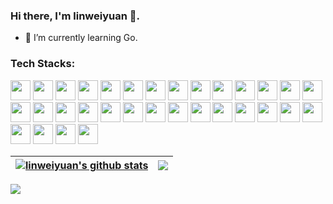 ### Hi there, I'm linweiyuan 👋.

- 🌱 I’m currently learning Go.

<!--
**linweiyuan/linweiyuan** is a ✨ _special_ ✨ repository because its `README.md` (this file) appears on your GitHub profile.

Here are some ideas to get you started:

- 🔭 I’m currently working on ...
- 🌱 I’m currently learning ...
- 👯 I’m looking to collaborate on ...
- 🤔 I’m looking for help with ...
- 💬 Ask me about ...
- 📫 How to reach me: ...
- 😄 Pronouns: ...
- ⚡ Fun fact: ...
-->

<h3 align="left">Tech Stacks:</h3>
<p align="left">
  <a href="#"><img src="https://www.vectorlogo.zone/logos/java/java-icon.svg" width="32" height="32" /></a>
  <a href="#"><img src="https://www.vectorlogo.zone/logos/springio/springio-icon.svg" width="32" height="32" /></a>
  <a href="#"><img src="https://www.vectorlogo.zone/logos/apache_tomcat/apache_tomcat-icon.svg" width="32" height="32" /></a>
  <a href="#"><img src="https://www.vectorlogo.zone/logos/kotlinlang/kotlinlang-icon.svg" width="32" height="32" /></a>
  <a href="#"><img src="https://www.vectorlogo.zone/logos/mysql/mysql-icon.svg" width="32" height="32" /></a>
  <a href="#"><img src="https://www.vectorlogo.zone/logos/mariadb/mariadb-icon.svg" width="32" height="32" /></a>
  <a href="#"><img src="https://www.vectorlogo.zone/logos/postgresql/postgresql-icon.svg" width="32" height="32" /></a>
  <a href="#"><img src="https://www.vectorlogo.zone/logos/oracle/oracle-icon.svg" width="32" height="32" /></a>
  <a href="#"><img src="https://www.vectorlogo.zone/logos/redis/redis-icon.svg" width="32" height="32" /></a>
  <a href="#"><img src="https://www.vectorlogo.zone/logos/mongodb/mongodb-icon.svg" width="32" height="32" /></a>
  <a href="#"><img src="https://www.vectorlogo.zone/logos/elastic/elastic-icon.svg" width="32" height="32" /></a>
  <a href="#"><img src="https://www.vectorlogo.zone/logos/elasticco_logstash/elasticco_logstash-icon.svg" width="32" height="32" /></a>
  <a href="#"><img src="https://www.vectorlogo.zone/logos/elasticco_kibana/elasticco_kibana-icon.svg" width="32" height="32" /></a>
  <a href="#"><img src="https://www.vectorlogo.zone/logos/rabbitmq/rabbitmq-icon.svg" width="32" height="32" /></a>
  <a href="#"><img src="https://www.vectorlogo.zone/logos/git-scm/git-scm-icon.svg" width="32" height="32" /></a>
  <a href="#"><img src="https://www.vectorlogo.zone/logos/github/github-icon.svg" width="32" height="32" /></a>
  <a href="#"><img src="https://www.vectorlogo.zone/logos/archlinux/archlinux-icon.svg" width="32" height="32" /></a>
  <a href="#"><img src="https://www.vectorlogo.zone/logos/linux/linux-icon.svg" width="32" height="32" /></a>
  <a href="#"><img src="https://www.vectorlogo.zone/logos/gnu_bash/gnu_bash-icon.svg" width="32" height="32" /></a>
  <a href="#"><img src="https://www.vectorlogo.zone/logos/virtualbox/virtualbox-icon.svg" width="32" height="32" /></a>
  <a href="#"><img src="https://www.vectorlogo.zone/logos/docker/docker-icon.svg" width="32" height="32" /></a>
  <a href="#"><img src="https://www.vectorlogo.zone/logos/kubernetes/kubernetes-icon.svg" width="32" height="32" /></a>
  <a href="#"><img src="https://www.vectorlogo.zone/logos/rancher/rancher-icon.svg" width="32" height="32" /></a>
  <a href="#"><img src="https://www.vectorlogo.zone/logos/nginx/nginx-icon.svg" width="32" height="32" /></a>
  <a href="#"><img src="https://www.vectorlogo.zone/logos/apache_zookeeper/apache_zookeeper-icon.svg" width="32" height="32" /></a>
  <a href="#"><img src="https://www.vectorlogo.zone/logos/jenkins/jenkins-icon.svg" width="32" height="32" /></a>
  <a href="#"><img src="https://www.vectorlogo.zone/logos/android/android-icon.svg" width="32" height="32" /></a>
  <a href="#"><img src="https://www.vectorlogo.zone/logos/python/python-icon.svg" width="32" height="32" /></a>
  <a href="#"><img src="https://www.vectorlogo.zone/logos/javascript/javascript-icon.svg" width="32" height="32" /></a>
  <a href="#"><img src="https://www.vectorlogo.zone/logos/jquery/jquery-icon.svg" width="32" height="32" /></a>
  <a href="#"><img src="https://www.vectorlogo.zone/logos/vuejs/vuejs-icon.svg" width="32" height="32" /></a>
  <a href="#"><img src="https://www.vectorlogo.zone/logos/reactjs/reactjs-icon.svg" width="32" height="32" /></a>
</p>

| <a href="#"><img align="center" src="https://github-readme-stats.vercel.app/api?username=linweiyuan&count_private=true&show_icons=true&theme=dracula&include_all_commits=true&hide_border=false&hide_border=true" alt="linweiyuan's github stats" /></a> | <a href="#"><img align="center" src="https://github-readme-stats.vercel.app/api/top-langs/?username=linweiyuan&layout=compact&theme=dracula&hide_border=true" /></a> |
| ------------- | ------------- |

![](https://komarev.com/ghpvc/?username=linweiyuan)
